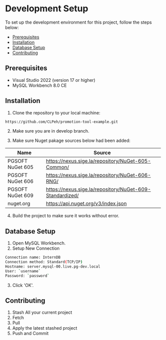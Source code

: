 # Development Setup
To set up the development environment for this project, follow the steps below:
- [Prerequisites](#prerequisites)
- [Installation](#installation)
- [Database Setup](#database-setup)
- [Contributing](#contributing)

## Prerequisites
- Visual Studio 2022 (version 17 or higher)
- MySQL Workbench 8.0 CE

## Installation
1. Clone the repository to your local machine:
```sh
https://github.com/CLPeh/promotion-tool-example.git
```

2. Make sure you are in develop branch.

3. Make sure Nuget pakage sources below had been added:

| Name | Source |
| ------ | ------ |
| PGSOFT NuGet 605 | https://nexus.sige.la/repository/NuGet-605-Common/ |
| PGSOFT NuGet 606 | https://nexus.sige.la/repository/NuGet-606-RNG/ |
| PGSOFT NuGet 609 | https://nexus.sige.la/repository/NuGet-609-Standardized/ |
| nuget.org | https://api.nuget.org/v3/index.json |

4. Build the project to make sure it works without error.

## Database Setup
1. Open MySQL Workbench.
2. Setup New Connection
```sh
Connection name: InternDB
Connection method: Standard(TCP/IP)
Hostname: server.mysql-00.live.pg-dev.local
User: `username`
Password: `password`
```

3. Click 'OK'.

## Contributing
1. Stash All your current project
2. Fetch
3. Pull
4. Apply the latest stashed project
5. Push and Commit
